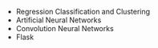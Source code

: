 - Regression Classification and Clustering 
- Artificial Neural Networks
- Convolution Neural Networks 
- Flask
